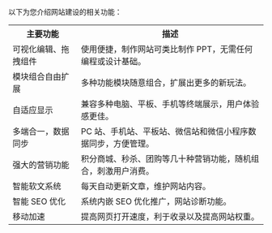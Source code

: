 以下为您介绍网站建设的相关功能：
<table>
<tr>
<th>主要功能</th>
<th>描述</th>
</tr>
<tr>
<td>可视化编辑、拖拽组件</td>
<td>使用便捷，制作网站可类比制作 PPT，无需任何编程或设计基础。</td>
</tr>
<tr>
<td>模块组合自由扩展 </td>
<td>多种功能模块随意组合，扩展出更多的新玩法。</td>
</tr>
<tr>
<td>自适应显示</td>
<td>兼容多种电脑、平板、手机等终端展示，用户体验感更佳。</td>
</tr>
<tr>
<td>多端合一，数据同步</td>
<td>PC 站、手机站、平板站、微信站和微信小程序数据同步，方便管理。</td>
</tr>
<tr>
<td>强大的营销功能</td>
<td>积分商城、秒杀、团购等几十种营销功能，随机组合，刺激用户消费。</td>
</tr>
<tr>
<td>智能软文系统</td>
<td>每天自动更新文章，维护网站内容。</td>
</tr>
<tr>
<td>智能 SEO 优化</td>
<td>系统内嵌 SEO 优化推广，网站诊断功能。</td>
</tr>
<tr>
<td>移动加速</td>
<td>提高网页打开速度，利于收录以及提高网站权重。</td>
</tr>
</table>

